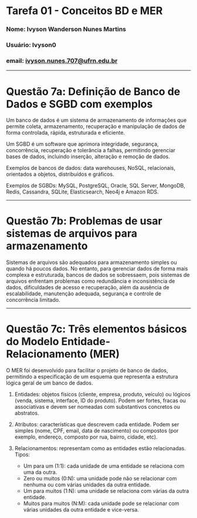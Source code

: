 # Tarefa 01 - Conceitos BD e MER

### Nome: Ivyson Wanderson Nunes Martins
### Usuário: Ivyson0
### email: ivyson.nunes.707@ufrn.edu.br


---
# Questão 7a: Definição de Banco de Dados e SGBD com exemplos

Um banco de dados é um sistema de armazenamento de informações que permite
coleta, armazenamento, recuperação e manipulação de dados de forma controlada,
rápida, estruturada e eficiente.

Um SGBD é um software que aprimora integridade, segurança, concorrência,
recuperação e tolerância a falhas, permitindo gerenciar bases de dados, 
incluindo inserção, alteração e remoção de dados.

Exemplos de bancos de dados: data warehouses, NoSQL, relacionais, orientados
a objetos, distribuídos e gráficos.

Exemplos de SGBDs: MySQL, PostgreSQL, Oracle, SQL Server, MongoDB, Redis,
Cassandra, SQLite, Elasticsearch, Neo4j e Amazon RDS.

---
# Questão 7b: Problemas de usar sistemas de arquivos para armazenamento  

Sistemas de arquivos são adequados para armazenamento simples ou quando há poucos dados.
No entanto, para gerenciar dados de forma mais complexa e estruturada, bancos de dados
se sobressaem, pois sistemas de arquivos enfrentam problemas como redundância e
inconsistência de dados, dificuldades de acesso e recuperação, além da ausência de
escalabilidade, manutenção adequada, segurança e controle de concorrência limitado.

---
# Questão 7c: Três elementos básicos do Modelo Entidade-Relacionamento (MER)

O MER foi desenvolvido para facilitar o projeto de banco de dados, permitindo a
especificação de um esquema que representa a estrutura lógica geral de um banco
de dados.

1. Entidades: objetos físicos (cliente, empresa, produto, veículo) ou lógicos
(venda, sistema, interface, ID do produto). Podem ser fortes, fracas ou
associativas e devem ser nomeadas com substantivos concretos ou abstratos.

2. Atributos: características que descrevem cada entidade. Podem ser simples
(nome, CPF, email, data de nascimento) ou compostos (por exemplo, endereço,
composto por rua, bairro, cidade, etc).

3. Relacionamentos: representam como as entidades estão relacionadas. Tipos:
   - Um para um (1:1): cada unidade de uma entidade se relaciona com uma da outra.
   - Zero ou muitos (0:N): uma unidade pode não se relacionar com nenhuma ou com
várias unidades da outra entidade.
   - Um para muitos (1:N): uma unidade se relaciona com várias da outra entidade.
   - Muitos para muitos (N:M): cada unidade pode se relacionar com várias unidades
     da outra entidade e vice-versa.

